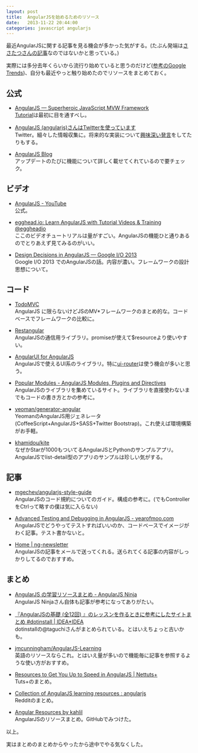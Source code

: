 ```yaml
---
layout: post
title:  AngularJSを始めるためのリソース
date:   2013-11-22 20:44:00
categories: javascript angularjs
---
```


最近AngularJSに関する記事を見る機会が多かった気がする。(たぶん発端は[ささたつさんの記事](http://blog.livedoor.jp/sasata299/archives/51966228.html)なのではないかと思っている。)

実際には多分去年くらいから流行り始めていると思うのだけど([参考のGoogle Trends](http://www.google.com/trends/explore?q=BackboneJS%2CAngularJS#q=BackboneJS%2C%20AngularJS&cmpt=q))、自分も最近やっと触り始めたのでリソースをまとめておく。


## 公式

- [AngularJS — Superheroic JavaScript MVW Framework](http://angularjs.org/)
<br>[Tutorial](http://docs.angularjs.org/tutorial)は最初に目を通すべし。

- [AngularJS (angularjs)さんはTwitterを使っています](https://twitter.com/angularjs)
<br>Twitter。細々した情報収集に。将来的な実装について[興味深い発言](https://twitter.com/angularjs/status/335417160438542337)をしてたりもする。

- [AngularJS Blog](http://blog.angularjs.org/)
<br>アップデートのたびに機能について詳しく載せてくれているので要チェック。


## ビデオ

- [AngularJS - YouTube](http://www.youtube.com/user/angularjs)
<br>公式。

- [egghead.io: Learn AngularJS with Tutorial Videos & Training @eggheadio](http://egghead.io/)
<br>ここのビデオチュートリアルは量がすごい。AngularJSの機能ひと通りあるのでとりあえず見てみるのがいい。

- [Design Decisions in AngularJS — Google I/O 2013](https://developers.google.com/events/io/sessions/325881193)
<br>Google I/O 2013 でのAngularJSの話。内容が濃い。フレームワークの設計思想について。


## コード

- [TodoMVC](http://todomvc.com/)
<br>AngularJS に限らないけどJSのMV*フレームワークのまとめ的な。コードベースでフレームワークの比較に。

- [Restangular](https://github.com/mgonto/restangular)
<br>AngularJSの通信用ライブラリ。promiseが使えて$resourceより使いやすい。

- [AngularUI for AngularJS](http://angular-ui.github.io/)
<br>AngularJSで使えるUI系のライブラリ。特に[ui-router](https://github.com/angular-ui/ui-router)は使う機会が多いと思う。

- [Popular Modules - AngularJS Modules, Plugins and Directives](http://ngmodules.org/)
<br>AngularJSのライブラリを集めているサイト。ライブラリを直接使わないまでもコードの書き方とかの参考に。

- [yeoman/generator-angular](https://github.com/yeoman/generator-angular)
<br>YeomanのAngularJS用ジェネレータ(CoffeeScript+AngularJS+SASS+Twitter Bootstrap)。これ使えば環境構築がお手軽。

- [khamidou/kite](https://github.com/khamidou/kite)
<br>なぜかStarが1000もついてるAngularJSとPythonのサンプルアプリ。AngularJSでlist-detail型のアプリのサンプルは珍しい気がする。


## 記事

- [mgechev/angularjs-style-guide](https://github.com/mgechev/angularjs-style-guide)
<br>AngularJSのコード規約についてのガイド。構成の参考に。(でもControllerをCtrlって略すの僕は気に入らない)

- [Advanced Testing and Debugging in AngularJS - yearofmoo.com](http://www.yearofmoo.com/2013/09/advanced-testing-and-debugging-in-angularjs.html)
<br>AngularJSでどうやってテストすればいいのか、コードベースでイメージがわく記事。テスト書かないと。

- [Home | ng-newsletter](http://www.ng-newsletter.com/)
<br>AngularJSの記事をメールで送ってくれる。送られてくる記事の内容がしっかりしてるのでおすすめ。


## まとめ

- [AngularJS の学習リソースまとめ - AngularJS Ninja](http://angularjsninja.com/blog/2013/09/07/learning-angularjs/)
<br>AngularJS Ninjaさん自体も記事が参考になってありがたい。

- [『AngularJSの基礎 (全12回) 』のレッスンを作るときに参考にしたサイトまとめ #dotinstall | IDEA*IDEA](http://www.ideaxidea.com/archives/2012/08/angularjs_matome.html)
<br>dotinstallの@taguchiさんがまとめられている。とはいえちょっと古いかも。

- [jmcunningham/AngularJS-Learning](https://github.com/jmcunningham/AngularJS-Learning)
<br>英語のリソースならこれ。とはいえ量が多いので機能毎に記事を参照するような使い方がおすすめ。

- [Resources to Get You Up to Speed in AngularJS | Nettuts+](http://net.tutsplus.com/articles/resources-to-get-you-up-to-speed-in-angularjs/)
<br>Tuts+のまとめ。

- [Collection of AngularJS learning resources : angularjs](http://www.reddit.com/r/angularjs/related/1fvf3l/collection_of_angularjs_learning_resources/)
<br>Redditのまとめ。

- [Angular Resources by kahlil](http://kahlil.github.io/angular-resources/)
<br>AngularJSのリソースまとめ。GitHubでみつけた。



以上。


実はまとめのまとめからやったから途中でやる気なくした。
